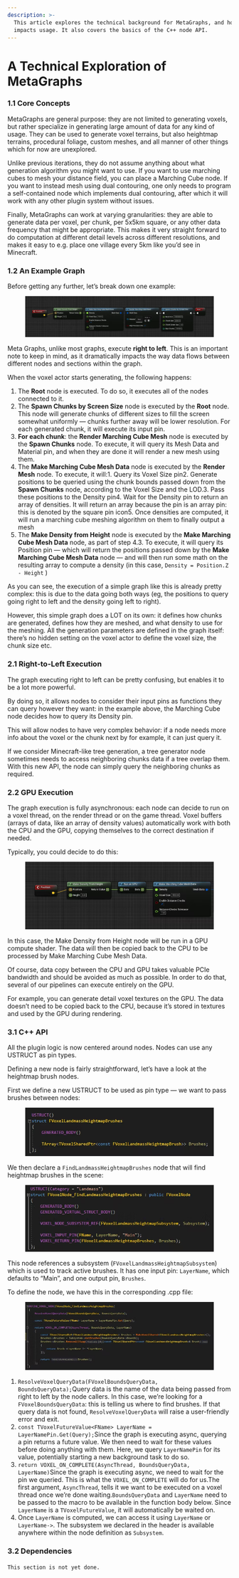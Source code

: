 ```yaml
---
description: >-
  This article explores the technical background for MetaGraphs, and how this
  impacts usage. It also covers the basics of the C++ node API.
---
```


# A Technical Exploration of MetaGraphs

### 1.1 Core Concepts <a href="#block-eb917f190cef4fc783629eb78bf110ec" id="block-eb917f190cef4fc783629eb78bf110ec"></a>

MetaGraphs are general purpose: they are not limited to generating voxels, but rather specialize in generating large amount of data for any kind of usage. They can be used to generate voxel terrains, but also heightmap terrains, procedural foliage, custom meshes, and all manner of other things which for now are unexplored.

Unlike previous iterations, they do not assume anything about what generation algorithm you might want to use. If you want to use marching cubes to mesh your distance field, you can place a Marching Cube node. If you want to instead mesh using dual contouring, one only needs to program a self-contained node which implements dual contouring, after which it will work with any other plugin system without issues.

Finally, MetaGraphs can work at varying granularities: they are able to generate data per voxel, per chunk, per 5x5km square, or any other data frequency that might be appropriate. This makes it very straight forward to do computation at different detail levels across different resolutions, and makes it easy to e.g. place one village every 5km like you’d see in Minecraft.

### 1.2 An Example Graph <a href="#block-1c155de50f544a768ad6f125b55dbdc5" id="block-1c155de50f544a768ad6f125b55dbdc5"></a>

Before getting any further, let’s break down one example:

<figure><img src="../../.gitbook/assets/image (6) (2).png" alt=""><figcaption></figcaption></figure>

Meta Graphs, unlike most graphs, execute **right to left**. This is an important note to keep in mind, as it dramatically impacts the way data flows between different nodes and sections within the graph.

When the voxel actor starts generating, the following happens:

1. The **Root** node is executed. To do so, it executes all of the nodes connected to it.
2. The **Spawn Chunks by Screen Size** node is executed by the **Root** node. This node will generate chunks of different sizes to fill the screen somewhat uniformly — chunks further away will be lower resolution. For each generated chunk, it will execute its input pin.
3. **For each chunk**: the **Render Marching Cube Mesh** node is executed by the **Spawn Chunks** node. To execute, it will query its Mesh Data and Material pin, and when they are done it will render a new mesh using them.
4. The **Make Marching Cube Mesh Data** node is executed by the **Render Mesh** node. To execute, it will:1. Query its Voxel Size pin2. Generate positions to be queried using the chunk bounds passed down from the **Spawn Chunks** node, according to the Voxel Size and the LOD.3. Pass these positions to the Density pin4. Wait for the Density pin to return an array of densities. It will return an array because the pin is an array pin: this is denoted by the square pin icon5. Once densities are computed, it will run a marching cube meshing algorithm on them to finally output a mesh
5. The **Make Density from Height** node is executed by the **Make Marching Cube Mesh Data** node, as part of step 4.3. To execute, it will query its Position pin — which will return the positions passed down by the **Make Marching Cube Mesh Data** node — and will then run some math on the resulting array to compute a density (in this case, `Density = Position.Z - Height` )

As you can see, the execution of a simple graph like this is already pretty complex: this is due to the data going both ways (eg, the positions to query going right to left and the density going left to right).

However, this simple graph does a LOT on its own: it defines how chunks are generated, defines how they are meshed, and what density to use for the meshing. All the generation parameters are defined in the graph itself: there’s no hidden setting on the voxel actor to define the voxel size, the chunk size etc.

### 2.1 Right-to-Left Execution <a href="#block-67b14488379f4ebe8187fd2602016dcb" id="block-67b14488379f4ebe8187fd2602016dcb"></a>

The graph executing right to left can be pretty confusing, but enables it to be a lot more powerful.

By doing so, it allows nodes to consider their input pins as functions they can query however they want: in the example above, the Marching Cube node decides how to query its Density pin.

This will allow nodes to have very complex behavior: if a node needs more info about the voxel or the chunk next by for example, it can just query it.

If we consider Minecraft-like tree generation, a tree generator node sometimes needs to access neighboring chunks data if a tree overlap them. With this new API, the node can simply query the neighboring chunks as required.

### 2.2 GPU Execution <a href="#block-df08673e6488498cabf0ed603eeef9d4" id="block-df08673e6488498cabf0ed603eeef9d4"></a>

The graph execution is fully asynchronous: each node can decide to run on a voxel thread, on the render thread or on the game thread. Voxel buffers (arrays of data, like an array of density values) automatically work with both the CPU and the GPU, copying themselves to the correct destination if needed.

Typically, you could decide to do this:

<figure><img src="../../.gitbook/assets/image (2) (2).png" alt=""><figcaption></figcaption></figure>

In this case, the Make Density from Height node will be run in a GPU compute shader. The data will then be copied back to the CPU to be processed by Make Marching Cube Mesh Data.

Of course, data copy between the CPU and GPU takes valuable PCIe bandwidth and should be avoided as much as possible. In order to do that, several of our pipelines can execute entirely on the GPU.

For example, you can generate detail voxel textures on the GPU. The data doesn’t need to be copied back to the CPU, because it’s stored in textures and used by the GPU during rendering.

### 3.1 C++ API <a href="#block-e153c937da1a48819d44b43c64863846" id="block-e153c937da1a48819d44b43c64863846"></a>

All the plugin logic is now centered around nodes. Nodes can use any USTRUCT as pin types.

Defining a new node is fairly straightforward, let’s have a look at the heightmap brush nodes.

First we define a new USTRUCT to be used as pin type — we want to pass brushes between nodes:

<figure><img src="../../.gitbook/assets/image (6) (1).png" alt=""><figcaption></figcaption></figure>

We then declare a `FindLandmassHeightmapBrushes`  node that will find heightmap brushes in the scene:

<figure><img src="../../.gitbook/assets/image (3).png" alt=""><figcaption></figcaption></figure>

This node references a subsystem (`FVoxelLandmassHeightmapSubsystem`) which is used to track active brushes. It has one input pin: `LayerName`, which defaults to “Main”, and one output pin, `Brushes`.

To define the node, we have this in the corresponding .cpp file:

<figure><img src="../../.gitbook/assets/image (10) (1).png" alt=""><figcaption></figcaption></figure>

1. `ResolveVoxelQueryData(FVoxelBoundsQueryData, BoundsQueryData);`Query data is the name of the data being passed from right to left by the node callers. In this case, we’re looking for a `FVoxelBoundsQueryData`: this is telling us where to find brushes. If that query data is not found, `ResolveVoxelQueryData` will raise a user-friendly error and exit.
2. `const TVoxelFutureValue<FName> LayerName = LayerNamePin.Get(Query);`Since the graph is executing async, querying a pin returns a future value. We then need to wait for these values before doing anything with them. Here, we query `LayerNamePin` for its value, potentially starting a new background task to do so.
3. `return VOXEL_ON_COMPLETE(AsyncThread, BoundsQueryData, LayerName)`Since the graph is executing async, we need to wait for the pin we queried. This is what the `VOXEL_ON_COMPLETE` will do for us.The first argument, `AsyncThread`, tells it we want to be executed on a voxel thread once we’re done waiting.`BoundsQueryData` and `LayerName` need to be passed to the macro to be available in the function body below. Since `LayerName` is a `TVoxelFutureValue`, it will automatically be waited on.
4. Once `LayerName` is computed, we can access it using `LayerName` or `LayerName->`. The subsystem we declared in the header is available anywhere within the node definition as `Subsystem`.

### 3.2 Dependencies <a href="#block-30cedcb6e3794fa2a557163f5b4fe0e1" id="block-30cedcb6e3794fa2a557163f5b4fe0e1"></a>

`This section is not yet done.`
